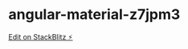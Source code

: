 # angular-material-z7jpm3

[Edit on StackBlitz ⚡️](https://stackblitz.com/edit/angular-material-z7jpm3)